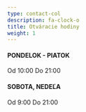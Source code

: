 ```yaml
---
type: contact-col
description: fa-clock-o
title: Otváracie hodiny
weight: 1
---
```

<h4>PONDELOK - PIATOK</h4>
<p>Od 10:00 Do 21:00</p>
<h4>SOBOTA, NEDEĽA</h4>
<p>Od 9:00 Do 21:00</p>